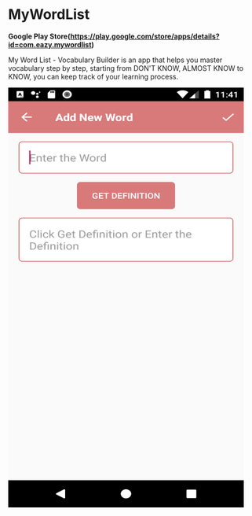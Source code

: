 # MyWordList


**Google Play Store(https://play.google.com/store/apps/details?id=com.eazy.mywordlist)**

My Word List - Vocabulary Builder is an app that helps you master vocabulary step by step, starting from DON'T KNOW, ALMOST KNOW to KNOW, you can keep track of your learning process.

![](Image/My%20Word%20List%20-%20Add%20Page.png)
